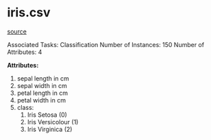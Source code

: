 # iris.csv

[source](http://archive.ics.uci.edu/ml/datasets/Iris)

Associated Tasks: Classification
Number of Instances: 150
Number of Attributes: 4

**Attributes:**

1. sepal length in cm
1. sepal width in cm
1. petal length in cm
1. petal width in cm
1. class:
    1. Iris Setosa (0)
    1. Iris Versicolour (1)
    1. Iris Virginica (2)